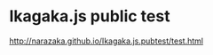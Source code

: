 Ikagaka.js public test
======================

http://narazaka.github.io/Ikagaka.js.pubtest/test.html